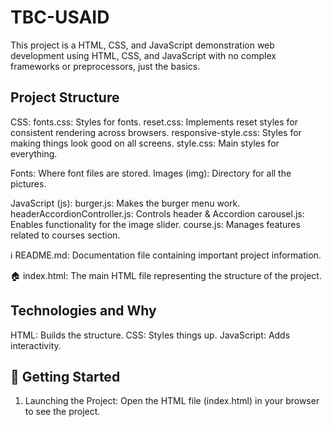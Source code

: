 # TBC-USAID
This project is a HTML, CSS, and JavaScript demonstration web development using HTML, CSS, and JavaScript with no complex frameworks or preprocessors, just the basics.

## Project Structure
CSS: 
    fonts.css: Styles for fonts.
	 reset.css:  Implements reset styles for consistent rendering across browsers.
	 responsive-style.css: Styles for making things look good on all screens.
	 style.css: Main styles for everything.

Fonts: Where font files are stored.
Images (img): Directory for all the pictures.

JavaScript (js):
    burger.js: Makes the burger menu work.
    headerAccordionController.js: Controls header & Accordion
	carousel.js: Enables functionality for the image slider.
	course.js: Manages features related to courses section.

ℹ️ README.md: Documentation file containing important project information.

🏠 index.html: The main HTML file representing the structure of the project.

## Technologies and Why
HTML: Builds the structure.
CSS: Styles things up.
JavaScript: Adds interactivity.

## 🚀 Getting Started
1) Launching the Project:
Open the HTML file (index.html) in your browser to see the project.